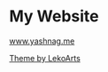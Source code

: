 # My Website

www.yashnag.me

<a
href="https://github.com/LekoArts/gatsby-themes/tree/master/themes/gatsby-theme-cara" target="_blank">
Theme by LekoArts
</a>
